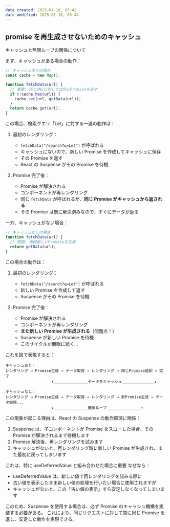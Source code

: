 ```yaml
---
date created: 2025-01-18, 05:42
date modified: 2025-01-18, 05:44
---
```


## promise を再生成させないためのキャッシュ

キャッシュと無限ループの関係について

まず、キャッシュがある場合の動作：

```javascript
// キャッシュありの場合
const cache = new Map();

function fetchData(url) {
  // 重要: 同じURLに対しては同じPromiseを返す
  if (!cache.has(url)) {
    cache.set(url, getData(url));
  }
  return cache.get(url);
}
```

この場合、検索クエリ「Let」に対する一連の動作は：

1. 最初のレンダリング：

   - `fetchData("/search?q=Let")` が呼ばれる
   - キャッシュにないので、新しい Promise を作成してキャッシュに保存
   - その Promise を返す
   - React の Suspense がその Promise を待機

2. Promise 完了後：
   - Promise が解決される
   - コンポーネントが再レンダリング
   - 同じ `fetchData` が呼ばれるが、**同じ Promise がキャッシュから返される**
   - その Promise は既に解決済みなので、すぐにデータが返る

一方、キャッシュがない場合：

```javascript
// キャッシュなしの場合
function fetchData(url) {
  // 問題: 毎回新しいPromiseを生成
  return getData(url);
}
```

この場合の動作は：

1. 最初のレンダリング：

   - `fetchData("/search?q=Let")` が呼ばれる
   - 新しい Promise を作成して返す
   - Suspense がその Promise を待機

2. Promise 完了後：
   - Promise が解決される
   - コンポーネントが再レンダリング
   - **また新しい Promise が生成される**（問題点！）
   - Suspense が新しい Promise を待機
   - このサイクルが無限に続く...

これを図で表現すると：

```
キャッシュあり：
レンダリング → Promise生成 → データ取得 → レンダリング → 同じPromise返却 → 完了
                    ↑_______________データをキャッシュ______________↓

キャッシュなし：
レンダリング → Promise生成 → データ取得 → レンダリング → 新Promise生成 → データ取得...
                    ↓_______________無限ループ_______________↑
```

この現象が起こる理由は、React の Suspense の動作原理に関係：

1. Suspense は、子コンポーネントが Promise をスローした場合、その Promise が解決されるまで待機します
2. Promise 解決後、再レンダリングを試みます
3. キャッシュがないと、再レンダリング時に新しい Promise が生成され、また最初に戻ってしまいます

これは、特に useDeferredValue と組み合わせた場合に重要
なぜなら：

- useDeferredValue は、新しい値で再レンダリングを試みる際に
- 古い値を表示したまま新しい値の処理を行いたい場合に使用されますが
- キャッシュがないと、この「古い値の表示」すら安定しなくなってしまいます

このため、Suspense を使用する場合は、必ず Promise のキャッシュ機構を実装する必要がある。
これにより、同じリクエストに対して常に同じ Promise を返し、安定した動作を実現できる。

